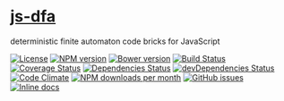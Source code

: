 [js-dfa](http://make-github-pseudonymous-again.github.io/js-dfa)
==

deterministic finite automaton code bricks for JavaScript

[![License](https://img.shields.io/github/license/aureooms/js-dfa.svg?style=flat)](https://raw.githubusercontent.com/aureooms/js-dfa/master/LICENSE)
[![NPM version](https://img.shields.io/npm/v/@aureooms/js-dfa.svg?style=flat)](https://www.npmjs.org/package/@aureooms/js-dfa)
[![Bower version](https://img.shields.io/bower/v/@aureooms/js-dfa.svg?style=flat)](http://bower.io/search/?q=@aureooms/js-dfa)
[![Build Status](https://img.shields.io/travis/aureooms/js-dfa.svg?style=flat)](https://travis-ci.org/aureooms/js-dfa)
[![Coverage Status](https://img.shields.io/coveralls/aureooms/js-dfa.svg?style=flat)](https://coveralls.io/r/aureooms/js-dfa)
[![Dependencies Status](https://img.shields.io/david/aureooms/js-dfa.svg?style=flat)](https://david-dm.org/aureooms/js-dfa#info=dependencies)
[![devDependencies Status](https://img.shields.io/david/dev/aureooms/js-dfa.svg?style=flat)](https://david-dm.org/aureooms/js-dfa#info=devDependencies)
[![Code Climate](https://img.shields.io/codeclimate/github/aureooms/js-dfa.svg?style=flat)](https://codeclimate.com/github/aureooms/js-dfa)
[![NPM downloads per month](https://img.shields.io/npm/dm/@aureooms/js-dfa.svg?style=flat)](https://www.npmjs.org/package/@aureooms/js-dfa)
[![GitHub issues](https://img.shields.io/github/issues/aureooms/js-dfa.svg?style=flat)](https://github.com/aureooms/js-dfa/issues)
[![Inline docs](http://inch-ci.org/github/aureooms/js-dfa.svg?branch=master&style=shields)](http://inch-ci.org/github/aureooms/js-dfa)
